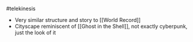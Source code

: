 #telekinesis 
- Very similar structure and story to [[World Record]]
- Cityscape reminiscent of [[Ghost in the Shell]], not exactly cyberpunk, just the look of it
